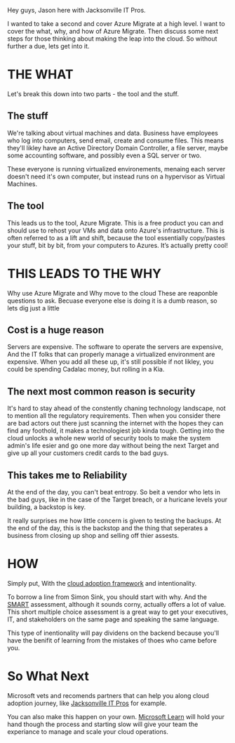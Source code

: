 Hey guys, Jason here with Jacksonville IT Pros.

I wanted to take a second and cover Azure Migrate at a high level. I want to cover the what, why, and how of Azure Migrate. Then discuss some next steps for those thinking about making the leap into the cloud. So without further a due, lets get into it. 


# THE WHAT
Let's break this down into two parts - the tool and the stuff.
 ## The stuff
  We're talking about virtual machines and data. Business have employees who log into computers, send email, create and consume files. This means they'll likley have an Active Directory Domain Controller, a file server, maybe some accounting software, and possibly even a SQL server or two.

  These everyone is running virtualized environements, menaing each server doesn't need it's own computer, but instead runs on a hypervisor as Virtual Machines.

 ## The tool 
  This leads us to the tool, Azure Migrate. This is a free product you can and should use to rehost your VMs and data onto Azure's infrastructure. This is often referred to as a lift and shift, because the tool essentially copy/pastes your stuff, bit by bit, from your computers to Azures. It’s actually pretty cool!


# THIS LEADS TO THE WHY
 Why use Azure Migrate and Why move to the cloud
 These are reaponble questions to ask. Becuase everyone else is doing it is a dumb reason, so lets dig just a little

 ## Cost is a huge reason
  Servers are expensive. 
  The software to operate the servers are expensive,
  And the IT folks that can properly manage a virtualized environment are expensive. When you add all these up, it's still possible if not likley, you could be spending Cadalac money, but rolling in a Kia.   

 ## The next most common reason is security
  It's hard to stay ahead of the constently chaning technology landscape, not to mention all the regulatory requirements. Then when you consider there are bad actors out there just scanning the internet with the hopes they can find any foothold, it makes a technologiest job kinda tough. Getting into the cloud unlocks a whole new world of security tools to make the system admin's life esier and go one more day without being the next Target and give up all your customers credit cards to the bad guys. 

 ## This takes me to Reliability
  At the end of the day, you can't beat entropy. So beit a vendor who lets in the bad guys, like in the case of the Target breach, or a huricane levels your building, a backstop is key.

  It really surprises me how little concern is given to testing the backups. At the end of the day, this is the backstop and the thing that seperates a business from closing up shop and selling off thier assests. 

  
# HOW
 Simply put, With the [cloud adoption framework](https://learn.microsoft.com/en-us/azure/cloud-adoption-framework/overview) and intentionality. 
 
 To borrow a line from Simon Sink, you should start with why. And the [SMART](https://learn.microsoft.com/en-us/assessments/Strategic-Migration-Assessment/) assessment, although it sounds corny, actually offers a lot of value. This short multiple choice assessment is a great way to get your executives, IT, and stakeholders on the same page and speaking the same language. 
 
 This type of inentionality will pay dividens on the backend because you'll have the benifit of learning from the mistakes of thoes who came before you. 
 

# So What Next
 Microsoft vets and recomends partners that can help you along cloud adoption journey, like [Jacksonville IT Pros](https://jacksonvilleitpros.com/) for example. 

 You can also make this happen on your own. [Microsoft Learn](https://learn.microsoft.com/en-us/training/paths/m365-azure-migrate-virtual-machine/?source=recommendations) will hold your hand though the process and starting slow will give your team the experiance to manage and scale your cloud operations. 